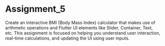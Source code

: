 # Assignment_5
Create an interactive BMI (Body Mass Index) calculator that makes use of arithmetic operations and Flutter UI elements like Slider, Container, Text, etc. This assignment is focused on helping you understand user interaction, real-time calculations, and updating the UI using user inputs.
